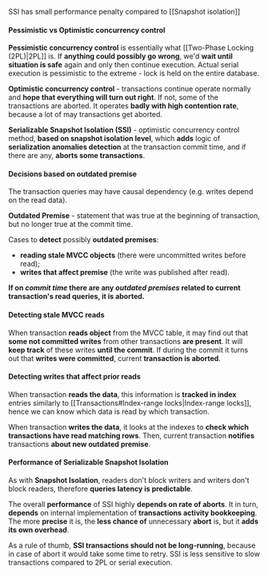 SSI has small performance penalty compared to [[Snapshot isolation]]

#### Pessimistic vs Optimistic concurrency control

**Pessimistic concurrency control** is essentially what [[Two-Phase Locking (2PL)|2PL]] is. If **anything could possibly go wrong**, we'd **wait until situation is safe** again and only then continue execution. Actual serial execution is pessimistic to the extreme - lock is held on the entire database.

**Optimistic concurrency control** - transactions continue operate normally and **hope that everything will turn out right**. If not, some of the transactions are aborted. It operates **badly with high contention rate**, because a lot of may transactions get aborted.

**Serializable Snapshot Isolation (SSI)** - optimistic concurrency control method, **based on snapshot isolation level**, which **adds** logic of **serialization anomalies detection** at the transaction commit time, and if there are any, **aborts some transactions**.

#### Decisions based on outdated premise

The transaction queries may have causal dependency (e.g. writes depend on the read data).

**Outdated Premise** - statement that was true at the beginning of transaction, but no longer true at the commit time.

Cases to **detect** possibly **outdated premises**:
- **reading stale MVCC objects** (there were uncommitted writes before read);
- **writes that affect premise** (the write was published after read).

**If on *commit time* there are any *outdated premises* related to current transaction's read queries, it is aborted.**

#### Detecting stale MVCC reads

When transaction **reads object** from the MVCC table, it may find out that **some not committed writes** from other transactions **are present**. It will **keep track** of these writes **until the commit**. If during the commit it turns out that **writes were committed**, current **transaction is aborted**.

#### Detecting writes that affect prior reads

When transaction **reads the data**, this information is **tracked in index** entries similarly to [[Transactions#Index-range locks|Index-range locks]], hence we can know which data is read by which transaction.

When transaction **writes the data**, it looks at the indexes to **check which transactions have read matching rows**. Then, current transaction **notifies** transactions **about new outdated premise**.

#### Performance of Serializable Snapshot Isolation

As with **Snapshot Isolation**, readers don't block writers and writers don't block readers, therefore **queries latency is predictable**.

The overall **performance** of SSI highly **depends on rate of aborts**. It in turn, **depends** on internal implementation of **transactions activity bookkeeping**. The more **precise** it is, the **less chance of** unnecessary **abort** is, but it **adds its own overhead**. 

As a rule of thumb, **SSI transactions should not be long-running**, because in case of abort it would take some time to retry. SSI is less sensitive to slow transactions compared to 2PL or serial execution.

